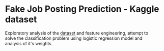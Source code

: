 # Fake Job Posting Prediction - Kaggle dataset

Exploratory analysis of the [dataset](https://www.kaggle.com/shivamb/real-or-fake-fake-jobposting-prediction) and feature engineering, attempt to solve the classification problem using logistic regression model and analysis of it's weights.
